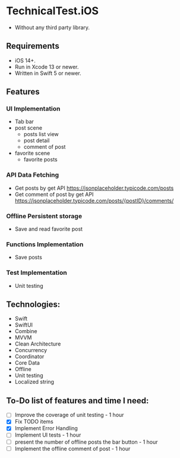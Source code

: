 # TechnicalTest.iOS
* Without any third party library.

## Requirements
- iOS 14+.
- Run in Xcode 13 or newer.
- Written in Swift 5 or newer.

## Features
### UI Implementation
- Tab bar 
- post scene
  - posts list view
  - post detail
  - comment of post
- favorite scene
  - favorite posts
### API Data Fetching
- Get posts by get API https://jsonplaceholder.typicode.com/posts
- Get comment of post by get API https://jsonplaceholder.typicode.com/posts/{postID}/comments/
### Offline Persistent storage
- Save and read favorite post
### Functions Implementation
- Save posts
### Test Implementation
- Unit testing

## Technologies:
- Swift
- SwiftUI
- Combine
- MVVM
- Clean Architecture
- Concurrency
- Coordinator
- Core Data
- Offline
- Unit testing
- Localized string

## To-Do list of features and time I need:
- [ ] Improve the coverage of unit testing - 1 hour
- [x] Fix TODO items
- [x] Implement Error Handling
- [ ] Implement UI tests - 1 hour
- [ ] present the number of offline posts the bar button - 1 hour
- [ ] Implement the offline comment of post - 1 hour
